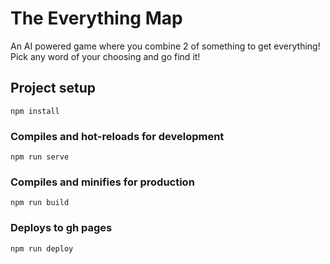 # The Everything Map

An AI powered game where you combine 2 of something to get everything! Pick any word of your choosing and go find it!

## Project setup
```
npm install
```

### Compiles and hot-reloads for development
```
npm run serve
```

### Compiles and minifies for production
```
npm run build
```

### Deploys to gh pages
```
npm run deploy

